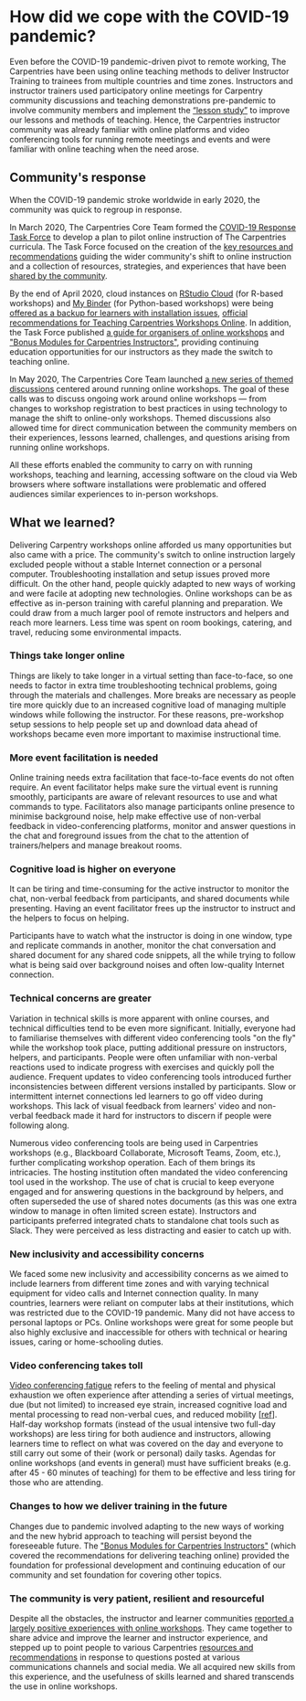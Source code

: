 # How did we cope with the COVID-19 pandemic?

Even before the COVID-19 pandemic-driven pivot to remote working, The Carpentries have been
using online teaching methods to deliver Instructor Training to trainees from multiple
countries and time zones. Instructors and instructor trainers used participatory online meetings for Carpentry community discussions and
teaching demonstrations pre-pandemic to involve community members and implement the [“lesson study”](https://en.wikipedia.org/wiki/Lesson_study) to improve our lessons and methods of teaching. Hence, the Carpentries instructor community was already familiar with online platforms and video conferencing tools for running remote meetings and events and were familiar with online teaching
when the need arose. 

## Community's response
When the COVID-19 pandemic stroke worldwide in early 2020, 
the community was quick to regroup in response. 

In March 2020, The Carpentries Core Team formed the [COVID-19 Response Task Force](https://github.com/carpentries/task-forces/blob/main/2020/COVID-19/COVID-19-charter.md) to develop a plan to pilot online instruction of The Carpentries curricula. The Task Force focused on the creation of the [key resources and recommendations](https://carpentries.org/online-workshop-recommendations/) 
guiding the wider community's shift to online instruction and a collection of resources, strategies, and experiences that have been [shared by the community](https://docs.carpentries.org/topic_folders/hosts_instructors/resources_for_online_workshops.html?highlight=online%20guides#resources-by-community).

By the end of April 2020, cloud instances on [RStudio Cloud](https://rstudio.cloud/) (for R-based workshops) and 
[My Binder](https://mybinder.org/) (for Python-based workshops) were being [offered as a backup for learners with installation issues](https://carpentries.org/blog/2020/04/scaffolds/),
[official recommendations for Teaching Carpentries Workshops Online](https://carpentries.org/online-workshop-recommendations/). In addition, the Task Force published [a guide for organisers of online 
workshops](https://carpentries.org/blog/2020/04/instructor-updates-for-online-workshops/) and ["Bonus Modules for Carpentries Instructors"](https://carpentries.github.io/instructor-training-bonus-modules/), providing continuing education opportunities for our instructors as they made the switch to teaching online.

In May 2020, The Carpentries Core Team launched [a new series of themed discussions](https://carpentries.org/blog/2020/05/online-workshop-themed-discussions/) centered around running online workshops. The goal of these calls was to discuss ongoing work around online workshops — from changes to workshop registration to best practices in using technology to manage the shift to online-only workshops. Themed discussions also allowed time for direct communication between the community members on their experiences, lessons learned, challenges, and questions arising from 
running online workshops.

All these efforts enabled the community to 
carry on with running workshops, teaching and learning, accessing software on the cloud via Web browsers where software 
installations were problematic and offered audiences similar experiences to in-person workshops.

## What we learned?

Delivering Carpentry workshops online afforded us many opportunities but also came with a price.
The community's switch to online instruction largely excluded people without a stable Internet connection or a personal computer. Troubleshooting installation and setup issues proved more difficult. On the other hand, people quickly adapted to new ways of working and were facile at
adopting new technologies. Online workshops can be as effective as in-person training with
careful planning and preparation. We could draw from a much larger pool of remote instructors and helpers
and reach more learners. Less time was spent on room bookings, catering, and travel, reducing some
environmental impacts.

### Things take longer online

Things are likely to take longer in a virtual setting than face-to-face, so one needs to factor in extra
time troubleshooting technical problems, going through the materials and challenges. More breaks are
necessary as people tire more quickly due to an increased cognitive load of managing multiple windows
while following the instructor. For these reasons, pre-workshop setup sessions to help people
set up and download data ahead of workshops became even more important to maximise instructional time.

### More event facilitation is needed

Online training needs extra facilitation that face-to-face events do not often require. An event facilitator
helps make sure the virtual event is running smoothly, participants are aware of relevant resources to use and
what commands to type. Facilitators also manage participants online presence to minimise background noise, help make effective
use of non-verbal feedback in video-conferencing platforms, monitor and answer questions in the chat and foreground issues from the chat to the attention of trainers/helpers and manage breakout rooms.

### Cognitive load is higher on everyone

It can be tiring and time-consuming for the active instructor to monitor the chat, non-verbal feedback from
participants, and shared documents while presenting. Having an event facilitator frees up the instructor
to instruct and the helpers to focus on helping.

Participants have to watch what the instructor is doing in one window, type and replicate commands in another,
monitor the chat conversation and shared document for any shared code snippets, all the while trying to follow what is being said over
background noises and often low-quality Internet connection.

### Technical concerns are greater

Variation in technical skills is more apparent with online courses, and technical difficulties tend to be even more significant.
Initially, everyone had to familiarise themselves with different video conferencing tools "on the fly" while the workshop took place, putting additional pressure on instructors, helpers, and participants.
People were often unfamiliar with non-verbal reactions used to indicate progress with exercises and quickly poll the audience. Frequent updates to video conferencing tools introduced further inconsistencies between
different versions installed by participants. Slow or intermittent internet connections led learners to go off video during workshops. This lack of visual feedback from learners' video and non-verbal feedback made it hard for instructors to discern if people were following along.

Numerous video conferencing tools are being used in Carpentries workshops (e.g., Blackboard Collaborate, Microsoft Teams, Zoom, etc.), further complicating workshop operation. Each of them brings its intricacies. The hosting institution often mandated the video conferencing tool used in the workshop. The use of chat is crucial to keep everyone engaged and for answering questions in the background by helpers, and often
superseded the use of shared notes documents (as this was one extra window to manage in often limited screen estate).
Instructors and participants preferred integrated chats to standalone chat tools such as Slack. They were perceived as less
distracting and easier to catch up with.

### New inclusivity and accessibility concerns

We faced some new inclusivity and accessibility concerns as we aimed to include learners from different
time zones and with varying technical equipment for video calls and Internet connection quality.
In many countries, learners were reliant on computer labs at their institutions, which was restricted
due to the COVID-19 pandemic. Many did not have access to personal laptops or PCs.
Online workshops were great for some people but also highly exclusive and inaccessible for others with 
technical or hearing issues, caring or home-schooling duties.

### Video conferencing takes toll

[Video conferencing fatigue](https://whatis.techtarget.com/definition/Zoom-fatigue-virtual-meeting-fatigue#:~:text=Zoom%20fatigue%2C%20also%20known%20as,series%20of%20virtual%20video%20meetings.&text=The%20concept%20of%20Zoom%20fatigue,remotely%20during%20the%20global%20pandemic.) refers to
the feeling of mental and physical exhaustion we often experience after attending a series of virtual meetings, 
due (but not limited) to increased eye strain, increased cognitive load and mental processing to read non-verbal cues, 
and reduced mobility [[ref](https://news.stanford.edu/2021/02/23/four-causes-zoom-fatigue-solutions/)].
Half-day workshop formats (instead of the usual intensive two full-day workshops) are less tiring for 
both audience and instructors, allowing learners time to reflect on what was covered on the day and 
everyone to still carry out some of their (work or personal) daily tasks. Agendas for online 
workshops (and events in general) must have sufficient breaks (e.g. after 45 - 60 minutes of teaching) 
for them to be effective and less tiring for those who are attending.

### Changes to how we deliver training in the future

Changes due to pandemic involved adapting to the new ways of working and the new hybrid approach to teaching will persist beyond the foreseeable future. 
The ["Bonus Modules for Carpentries Instructors"](https://carpentries.github.io/instructor-training-bonus-modules/) (which covered the recommendations for delivering 
teaching online) provided the foundation for professional development and continuing education of our community and set foundation for covering other topics.

### The community is very patient, resilient and resourceful

Despite all the obstacles, the instructor and learner communities [reported a largely positive experiences with online workshops](https://carpentries.org/blog/2020/12/Carpentries-Online-Workshops/). They came together to share advice and
improve the learner and instructor experience, and stepped up to point people to various Carpentries [resources and recommendations](https://carpentries.org/online-workshop-recommendations/) in response to questions posted at various communications channels and social media. We all acquired new skills from this experience, and the usefulness of skills learned and shared transcends the use in online workshops.
